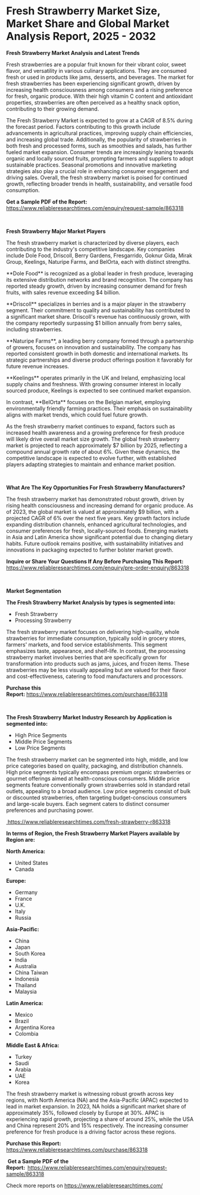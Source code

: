 <p><h1>Fresh Strawberry Market Size, Market Share and Global Market Analysis Report, 2025 - 2032</h1></p><p><strong>Fresh Strawberry Market Analysis and Latest Trends</strong></p>
<p><p>Fresh strawberries are a popular fruit known for their vibrant color, sweet flavor, and versatility in various culinary applications. They are consumed fresh or used in products like jams, desserts, and beverages. The market for fresh strawberries has been experiencing significant growth, driven by increasing health consciousness among consumers and a rising preference for fresh, organic produce. With their high vitamin C content and antioxidant properties, strawberries are often perceived as a healthy snack option, contributing to their growing demand.</p><p>The Fresh Strawberry Market is expected to grow at a CAGR of 8.5% during the forecast period. Factors contributing to this growth include advancements in agricultural practices, improving supply chain efficiencies, and increasing global trade. Additionally, the popularity of strawberries in both fresh and processed forms, such as smoothies and salads, has further fueled market expansion. Consumer trends are increasingly leaning towards organic and locally sourced fruits, prompting farmers and suppliers to adopt sustainable practices. Seasonal promotions and innovative marketing strategies also play a crucial role in enhancing consumer engagement and driving sales. Overall, the fresh strawberry market is poised for continued growth, reflecting broader trends in health, sustainability, and versatile food consumption.</p></p>
<p><strong>Get a Sample PDF of the Report:&nbsp;</strong> <a href="https://www.reliableresearchtimes.com/enquiry/request-sample/863318?utm_campaign=3187&utm_medium=2&utm_source=Github&utm_content=ia&utm_term=07042025&utm_id=fresh-strawberry">https://www.reliableresearchtimes.com/enquiry/request-sample/863318</a></p>
<p>&nbsp;</p>
<p><strong>Fresh Strawberry Major Market Players</strong></p>
<p><p>The fresh strawberry market is characterized by diverse players, each contributing to the industry's competitive landscape. Key companies include Dole Food, Driscoll, Berry Gardens, Fresgarrido, Goknur Gida, Mirak Group, Keelings, Naturipe Farms, and BelOrta, each with distinct strengths.</p><p>**Dole Food** is recognized as a global leader in fresh produce, leveraging its extensive distribution networks and brand recognition. The company has reported steady growth, driven by increasing consumer demand for fresh fruits, with sales revenue exceeding $4 billion.</p><p>**Driscoll** specializes in berries and is a major player in the strawberry segment. Their commitment to quality and sustainability has contributed to a significant market share. Driscoll's revenue has continuously grown, with the company reportedly surpassing $1 billion annually from berry sales, including strawberries.</p><p>**Naturipe Farms**, a leading berry company formed through a partnership of growers, focuses on innovation and sustainability. The company has reported consistent growth in both domestic and international markets. Its strategic partnerships and diverse product offerings position it favorably for future revenue increases.</p><p>**Keelings** operates primarily in the UK and Ireland, emphasizing local supply chains and freshness. With growing consumer interest in locally sourced produce, Keelings is expected to see continued market expansion.</p><p>In contrast, **BelOrta** focuses on the Belgian market, employing environmentally friendly farming practices. Their emphasis on sustainability aligns with market trends, which could fuel future growth.</p><p>As the fresh strawberry market continues to expand, factors such as increased health awareness and a growing preference for fresh produce will likely drive overall market size growth. The global fresh strawberry market is projected to reach approximately $7 billion by 2025, reflecting a compound annual growth rate of about 6%. Given these dynamics, the competitive landscape is expected to evolve further, with established players adapting strategies to maintain and enhance market position.</p></p>
<p>&nbsp;</p>
<p><strong>What Are The Key Opportunities For Fresh Strawberry Manufacturers?</strong></p>
<p><p>The fresh strawberry market has demonstrated robust growth, driven by rising health consciousness and increasing demand for organic produce. As of 2023, the global market is valued at approximately $9 billion, with a projected CAGR of 6% over the next five years. Key growth factors include expanding distribution channels, enhanced agricultural technologies, and consumer preferences for fresh, locally-sourced foods. Emerging markets in Asia and Latin America show significant potential due to changing dietary habits. Future outlook remains positive, with sustainability initiatives and innovations in packaging expected to further bolster market growth.</p></p>
<p><strong>Inquire or Share Your Questions If Any Before Purchasing This Report:</strong> <a href="https://www.reliableresearchtimes.com/enquiry/pre-order-enquiry/863318?utm_campaign=3187&utm_medium=2&utm_source=Github&utm_content=ia&utm_term=07042025&utm_id=fresh-strawberry">https://www.reliableresearchtimes.com/enquiry/pre-order-enquiry/863318</a></p>
<p>&nbsp;</p>
<p><strong>Market Segmentation</strong></p>
<p><strong>The Fresh Strawberry Market Analysis by types is segmented into:</strong></p>
<p><ul><li>Fresh Strawberry</li><li>Processing Strawberry</li></ul></p>
<p><p>The fresh strawberry market focuses on delivering high-quality, whole strawberries for immediate consumption, typically sold in grocery stores, farmers' markets, and food service establishments. This segment emphasizes taste, appearance, and shelf-life. In contrast, the processing strawberry market involves berries that are specifically grown for transformation into products such as jams, juices, and frozen items. These strawberries may be less visually appealing but are valued for their flavor and cost-effectiveness, catering to food manufacturers and processors.</p></p>
<p><strong>Purchase this Report:&nbsp;</strong><a href="https://www.reliableresearchtimes.com/purchase/863318?utm_campaign=3187&utm_medium=2&utm_source=Github&utm_content=ia&utm_term=07042025&utm_id=fresh-strawberry">https://www.reliableresearchtimes.com/purchase/863318</a></p>
<p>&nbsp;</p>
<p><strong>The Fresh Strawberry Market Industry Research by Application is segmented into:</strong></p>
<p><ul><li>High Price Segments</li><li>Middle Price Segments</li><li>Low Price Segments</li></ul></p>
<p><p>The fresh strawberry market can be segmented into high, middle, and low price categories based on quality, packaging, and distribution channels. High price segments typically encompass premium organic strawberries or gourmet offerings aimed at health-conscious consumers. Middle price segments feature conventionally grown strawberries sold in standard retail outlets, appealing to a broad audience. Low price segments consist of bulk or discounted strawberries, often targeting budget-conscious consumers and large-scale buyers. Each segment caters to distinct consumer preferences and purchasing power.</p></p>
<p><a href="https://www.reliableresearchtimes.com/fresh-strawberry-r863318?utm_campaign=3187&utm_medium=2&utm_source=Github&utm_content=ia&utm_term=07042025&utm_id=fresh-strawberry">&nbsp;https://www.reliableresearchtimes.com/fresh-strawberry-r863318</a></p>
<p><strong>In terms of Region, the Fresh Strawberry Market Players available by Region are:</strong></p>
<p>
    <p> <strong> North America: </strong>
        <ul>
            <li>United States</li>
            <li>Canada</li>
        </ul>
        </p> 
    <p> <strong> Europe: </strong>
        <ul>
            <li>Germany</li>
            <li>France</li>
            <li>U.K.</li>
            <li>Italy</li>
            <li>Russia</li>
        </ul>
        </p> 
    <p> <strong> Asia-Pacific: </strong>
        <ul>
            <li>China</li>
            <li>Japan</li>
            <li>South Korea</li>
            <li>India</li>
            <li>Australia</li>
            <li>China Taiwan</li>
            <li>Indonesia</li>
            <li>Thailand</li>
            <li>Malaysia</li>
        </ul>
        </p> 
    <p> <strong> Latin America: </strong>
        <ul>
            <li>Mexico</li>
            <li>Brazil</li>
            <li>Argentina Korea</li>
            <li>Colombia</li>
        </ul>
        </p> 
    <p> <strong> Middle East & Africa: </strong>
        <ul>
            <li>Turkey</li>
            <li>Saudi</li>
            <li>Arabia</li>
            <li>UAE</li>
            <li>Korea</li>
        </ul>
    </p>
    </p>
<p><p>The fresh strawberry market is witnessing robust growth across key regions, with North America (NA) and the Asia-Pacific (APAC) expected to lead in market expansion. In 2023, NA holds a significant market share of approximately 35%, followed closely by Europe at 30%. APAC is experiencing rapid growth, projecting a share of around 25%, while the USA and China represent 20% and 15% respectively. The increasing consumer preference for fresh produce is a driving factor across these regions.</p></p>
<p><strong>Purchase this Report: </strong><a href="https://www.reliableresearchtimes.com/purchase/863318?utm_campaign=3187&utm_medium=2&utm_source=Github&utm_content=ia&utm_term=07042025&utm_id=fresh-strawberry">https://www.reliableresearchtimes.com/purchase/863318</a></p>
<p>&nbsp;<strong>Get a Sample PDF of the Report:&nbsp;&nbsp;</strong><a href="https://www.reliableresearchtimes.com/enquiry/request-sample/863318?utm_campaign=3187&utm_medium=2&utm_source=Github&utm_content=ia&utm_term=07042025&utm_id=fresh-strawberry">https://www.reliableresearchtimes.com/enquiry/request-sample/863318</a></p>
<p><strong></strong></p>
<p>Check more reports on <a href="https://www.reliableresearchtimes.com/?utm_campaign=3187&utm_medium=2&utm_source=Github&utm_content=ia&utm_term=07042025&utm_id=fresh-strawberry">https://www.reliableresearchtimes.com/</a></p>